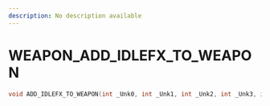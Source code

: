 ```yaml
---
description: No description available 
---
```


# WEAPON\_ADD_IDLEFX_TO_WEAPON

```cpp
void ADD_IDLEFX_TO_WEAPON(int _Unk0, int _Unk1, int _Unk2, int _Unk3, int _Unk4);
```